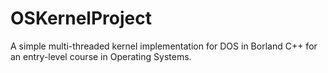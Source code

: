 # OSKernelProject
A simple multi-threaded kernel implementation for DOS in Borland C++ for an entry-level course in Operating Systems. 
